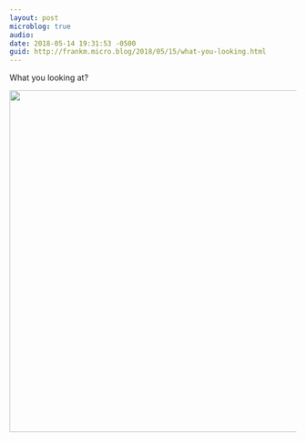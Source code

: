 ```yaml
---
layout: post
microblog: true
audio: 
date: 2018-05-14 19:31:53 -0500
guid: http://frankm.micro.blog/2018/05/15/what-you-looking.html
---
```

What you looking at?

<img src="http://frankmcpherson.blog/uploads/2018/726387a811.jpg" width="600" height="600" />
